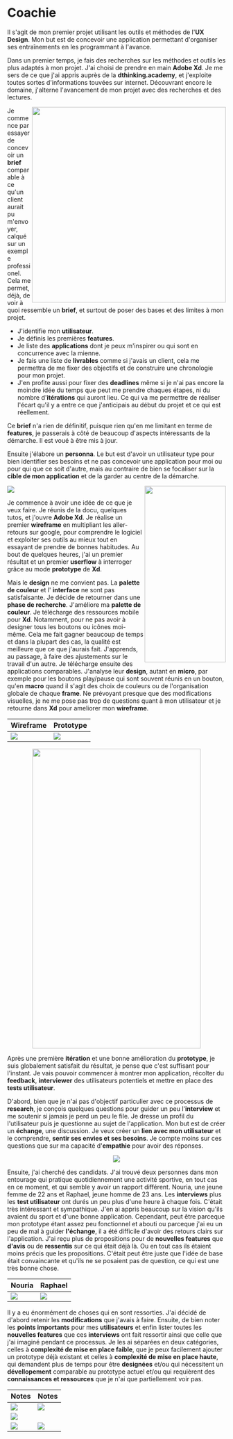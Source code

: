 # Coachie

Il s'agit de mon premier projet utilisant les outils et méthodes de l'**UX Design**. Mon but est de concevoir une application permettant d'organiser ses entraînements en les programmant à l'avance.

Dans un premier temps, je fais des recherches sur les méthodes et outils les plus adaptés à mon projet. J'ai choisi de prendre en main **Adobe Xd**. Je me sers de ce que j'ai appris auprès de la **dthinking.academy**, et j'exploite toutes sortes d'informations touvées sur internet. Découvrant encore le domaine, j'alterne l'avancement de mon projet avec des recherches et des lectures.

<img align="right" width="447" height="450" src="medias/Git/v1/briefv1.png">

Je commence par essayer de concevoir un **brief** comparable à ce qu'un client aurait pu m'envoyer, calqué sur un exemple professionel.
Cela me permet, déjà, de voir à quoi ressemble un **brief**, et surtout de poser des bases et des limites à mon projet.

- J'identifie mon **utilisateur**.
- Je définis les premières **features**.
- Je liste des **applications** dont je peux m'inspirer ou qui sont en concurrence avec la mienne. 
- Je fais une liste de **livrables** comme si j'avais un client, cela me permettra de me fixer des objectifs et de construire une chronologie pour mon projet. 
- J'en profite aussi pour fixer des **deadlines** même si je n'ai pas encore la moindre idée du temps que peut me prendre chaques étapes, ni du nombre d'**itérations** qui auront lieu. Ce qui va me permettre de réaliser l'écart qu'il y a entre ce que j'anticipais au début du projet et ce qui est réellement.

Ce **brief** n'a rien de définitif, puisque rien qu'en me limitant en terme de **features**, je passerais à côté de beaucoup d'aspects intéressants de la démarche. Il est voué à être mis à jour.

Ensuite j'élabore un **personna**. Le but est d'avoir un utilisateur type pour bien identifier ses besoins et ne pas concevoir une application pour moi ou pour qui que ce soit d'autre, mais au contraire de bien se focaliser sur la **cible de mon application** et de la garder au centre de la démarche.

<img align="center" src="medias/Git/v1/Personnas Pierre.png">

<img align="right" width="187" height="406" src="medias/Git/v1/testv0.gif"> 

Je commence à avoir une idée de ce que je veux faire. Je réunis de la docu, quelques tutos, et j'ouvre **Adobe Xd**.
Je réalise un premier **wireframe** en multipliant les aller-retours sur google, pour comprendre le logiciel et exploiter ses outils au mieux tout en essayant de prendre de bonnes habitudes. 
Au bout de quelques heures, j'ai un premier résultat et un premier **userflow** à interroger grâce au mode **prototype** de **Xd**.

Mais le **design** ne me convient pas. La **palette de couleur** et l' **interface** ne sont pas satisfaisante.
Je décide de retourner dans une **phase de recherche**. 
J'améliore ma **palette de couleur**. Je télécharge des ressources mobile pour **Xd**. Notamment, pour ne pas avoir à designer tous les boutons ou icônes moi-même. Cela me fait gagner beaucoup de temps et dans la plupart des cas, la qualité est meilleure que ce que j'aurais fait. J'apprends, au passage, à faire des ajustements sur le travail d'un autre. 
Je télécharge ensuite des applications comparables. J'analyse leur **design**, autant en **micro**, par exemple pour les boutons play/pause qui sont souvent réunis en un bouton, qu'en **macro** quand il s'agit des choix de couleurs ou de l'organisation globale de chaque **frame**. Ne prévoyant presque que des modifications visuelles, je ne me pose pas trop de questions quant à mon utilisateur et je retourne dans **Xd** pour ameliorer mon **wireframe**.

Wireframe | Prototype
------- | -------
<img align="center" src="medias/Git/v1/wireframe01.png"> | <img align="center" src="medias/Git/v1/protype frames01.png">

<p align="center">
  <img width="388" height="690" src="medias/Git/v1/testv1.gif">
</p>


Après une première **itération** et une bonne amélioration du **prototype**, je suis globalement satisfait du résultat, je pense que c'est suffisant pour l'instant. Je vais pouvoir commencer à montrer mon application, récolter du **feedback**, **interviewer** des utilisateurs potentiels et mettre en place des **tests utilisateur**.

D'abord, bien que je n'ai pas d'objectif particulier avec ce processus de **research**, je conçois quelques questions pour guider un peu l'**interview** et me soutenir si jamais je perd un peu le file. Je dresse un profil du l'utilisateur puis je questionne au sujet de l'application. Mon but est de créer un **échange**, une discussion. Je veux créer un **lien avec mon utilisateur** et le comprendre, **sentir ses envies et ses besoins**. Je compte moins sur ces questions que sur ma capacité d'**empathie** pour avoir des réponses.

<p align="center">
  <img src="medias/Git/research1/questions.png">
</p>

Ensuite, j'ai cherché des candidats. J'ai trouvé deux personnes dans mon entourage qui pratique quotidiennement une activité sportive, en tout cas en ce moment, et qui semble y avoir un rapport différent. Nouria, une jeune femme de 22 ans et Raphael, jeune homme de 23 ans. Les **interviews** plus les **test utilisateur** ont durés un peu plus d'une heure à chaque fois. C'était très intéressant et sympathique. J'en ai appris beaucoup sur la vision qu'ils avaient du sport et d'une bonne application. Cependant, peut être parceque mon prototype étant assez peu fonctionnel et abouti ou parceque j'ai eu un peu de mal à guider **l'échange**, il a été difficile d'avoir des retours clairs sur l'application. J'ai reçu plus de propositions pour de **nouvelles features** que **d'avis** ou de **ressentis** sur ce qui était déjà là. Ou en tout cas ils étaient moins précis que les propositions. C'était peut être juste que l'idée de base était convaincante et qu'ils ne se posaient pas de question, ce qui est une très bonne chose.

Nouria | Raphael
------- | -------
<img align="center" src="medias/Git/research1/fbnouria.png"> | <img align="center" src="medias/Git/research1/fbraphael.png">

Il y a eu énormément de choses qui en sont ressorties. J'ai décidé de d'abord retenir les **modifications** que j'avais à faire. Ensuite, de bien noter les **points importants** pour mes **utilisateurs** et enfin lister toutes les **nouvelles features** que ces **interviews** ont fait ressortir ainsi que celle que j'ai imaginé pendant ce processus.
Je les ai séparées en deux catégories, celles à **complexité de mise en place faible**, que je peux facilement ajouter un prototype déjà existant et celles à **complexité de mise en place haute**, qui demandent plus de temps pour être **designées** et/ou qui nécessitent un **dévellopement** comparable au prototype actuel et/ou qui requièrent des **connaissances et ressources** que je n'ai que partiellement voir pas.

Notes | Notes
------- | -------
<img align="center" src="medias/Git/research1/mods.png"> | <img align="center" src="medias/Git/research1/pts.png">
<img align="center" src="medias/Git/research1/nff.png"> |
<img align="center" src="medias/Git/research1/nfh1.png"> | <img align="center" src="medias/Git/research1/nfh2.png">
